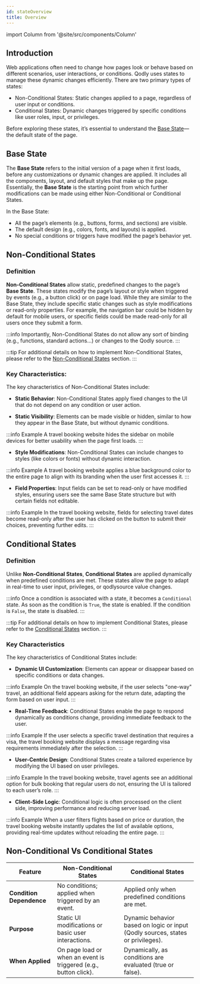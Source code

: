```yaml
---
id: stateOverview
title: Overview
---
```


import Column from '@site/src/components/Column'


## Introduction

Web applications often need to change how pages look or behave based on different scenarios, user interactions, or conditions. Qodly uses states to manage these dynamic changes efficiently. There are two primary types of states:

- Non-Conditional States: Static changes applied to a page, regardless of user input or conditions.
- Conditional States: Dynamic changes triggered by specific conditions like user roles, input, or privileges.

Before exploring these states, it’s essential to understand the [Base State](#base-state)—the default state of the page.

## Base State

The **Base State** refers to the initial version of a page when it first loads, before any customizations or dynamic changes are applied. It includes all the components, layout, and default styles that make up the page. Essentially, the **Base State** is the starting point from which further modifications can be made using either Non-Conditional or Conditional States.

In the Base State:

- All the page’s elements (e.g., buttons, forms, and sections) are visible.
- The default design (e.g., colors, fonts, and layouts) is applied.
- No special conditions or triggers have modified the page’s behavior yet.


## Non-Conditional States

### Definition

**Non-Conditional States** allow static, predefined changes to the page’s **Base State**. These states modify the page’s layout or style when triggered by events (e.g., a button click) or on page load. While they are similar to the Base State, they include specific static changes such as style modifications or read-only properties. For example, the navigation bar could be hidden by default for mobile users, or specific fields could be made read-only for all users once they submit a form.

:::info
Importantly, Non-Conditional States do not allow any sort of binding (e.g., functions, standard actions...) or changes to the Qodly source.
:::

:::tip
For additional details on how to implement Non-Conditional States, please refer to the [Non-Conditional States](./states) section.
:::

### Key Characteristics:

The key characteristics of Non-Conditional States include:

- **Static Behavior**: Non-Conditional States apply fixed changes to the UI that do not depend on any condition or user action.


- **Static Visibility**: Elements can be made visible or hidden, similar to how they appear in the Base State, but without dynamic conditions.

:::info Example 
A travel booking website hides the sidebar on mobile devices for better usability when the page first loads.
:::


- **Style Modifications**: Non-Conditional States can include changes to styles (like colors or fonts) without dynamic interaction.

:::info Example 
A travel booking website applies a blue background color to the entire page to align with its branding when the user first accesses it.
:::


- **Field Properties**: Input fields can be set to read-only or have modified styles, ensuring users see the same Base State structure but with certain fields not editable.

:::info Example 
In the travel booking website, fields for selecting travel dates become read-only after the user has clicked on the button to submit their choices, preventing further edits. 
:::


## Conditional States

### Definition

Unlike **Non-Conditional States**, **Conditional States** are applied dynamically when predefined conditions are met. These states allow the page to adapt in real-time to user input, privileges, or qodlysource value changes.

:::info
Once a condition is associated with a state, it becomes a `Conditional` state. As soon as the condition is `True`, the state is enabled. If the condition is `False`, the state is disabled.
:::

:::tip
For additional details on how to implement Conditional States, please refer to the [Conditional States](./conditionalStates) section.
:::

### Key Characteristics

The key characteristics of Conditional States include:

- **Dynamic UI Customization**: Elements can appear or disappear based on specific conditions or data changes.

:::info Example 
On the travel booking website, if the user selects "one-way" travel, an additional field appears asking for the return date, adapting the form based on user input. 
:::

- **Real-Time Feedback**: Conditional States enable the page to respond dynamically as conditions change, providing immediate feedback to the user.

:::info Example 
If the user selects a specific travel destination that requires a visa, the travel booking website displays a message regarding visa requirements immediately after the selection. 
:::

- **User-Centric Design**: Conditional States create a tailored experience by modifying the UI based on user privileges.

:::info Example 
In the travel booking website, travel agents see an additional option for bulk booking that regular users do not, ensuring the UI is tailored to each user’s role. 
:::

- **Client-Side Logic**: Conditional logic is often processed on the client side, improving performance and reducing server load.

:::info Example 
When a user filters flights based on price or duration, the travel booking website instantly updates the list of available options, providing real-time updates without reloading the entire page. 
:::


## Non-Conditional Vs Conditional States

| Feature | Non-Conditional States | Conditional States |
| ------- | ---------------------- | ------------------ |
| **Condition Dependence** | No conditions; applied when triggered by an event.	 | Applied only when predefined conditions are met. |
| **Purpose** | Static UI modifications or basic user interactions. | Dynamic behavior based on logic or input (Qodly sources, states or privileges). |
| **When Applied** | On page load or when an event is triggered (e.g., button click). | Dynamically, as conditions are evaluated (true or false). |
